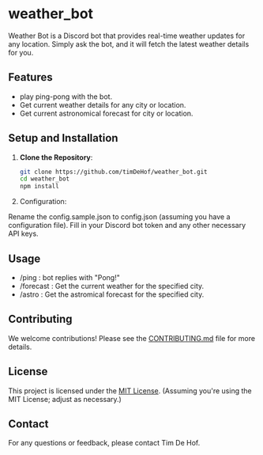 # weather_bot

Weather Bot is a Discord bot that provides real-time weather updates for any location. Simply ask the bot, and it will fetch the latest weather details for you.

## Features
- play ping-pong with the bot.
- Get current weather details for any city or location.
- Get current astronomical forecast for city or location.

## Setup and Installation

1. **Clone the Repository**:
   ```bash
   git clone https://github.com/timDeHof/weather_bot.git
   cd weather_bot
   npm install
   ```

2. Configuration:

Rename the config.sample.json to config.json (assuming you have a configuration file).
Fill in your Discord bot token and any other necessary API keys.

## Usage
- /ping : bot replies with "Pong!"
- /forecast <location> <units> : Get the current weather for the specified city.
- /astro <location> : Get the astromical forecast for the specified city.

## Contributing

We welcome contributions! Please see the [CONTRIBUTING.md](CONTRIBUTING.md) file for more details.

## License

This project is licensed under the [MIT License](LICENSE). (Assuming you're using the MIT License; adjust as necessary.)

## Contact
For any questions or feedback, please contact Tim De Hof.
